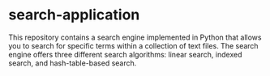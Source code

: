# search-application
This repository contains a search engine implemented in Python that allows you to search for specific terms within a collection of text files. The search engine offers three different search algorithms: linear search, indexed search, and hash-table-based search.
